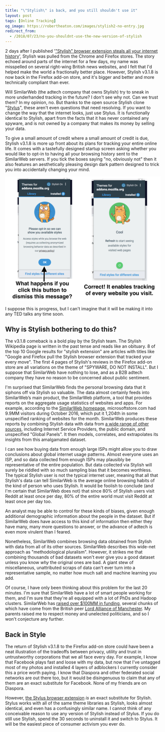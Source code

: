 ```yaml
---
title: "\"Stylish\" is back, and you still shouldn't use it"
layout: post
tags: [Online Tracking]
og_image: https://robertheaton.com/images/stylish2-no-entry.jpg
redirect_from:
  - /2018/07/23/no-you-shouldnt-use-the-new-version-of-stylish
---
```

2 days after I published '["Stylish" browser extension steals all your internet history](/2018/07/02/stylish-browser-extension-steals-your-internet-history/)', Stylish was pulled from the Chrome and Firefox stores. The story echoed around parts of the internet for a few days, my name was misspelled on several right-wing British news websites, and I felt that I'd helped make the world a fractionally better place. However, Stylish v3.1.8 is now back in the Firefox add-on store, and it's bigger and better and more technically compliant than ever.

Will SimilarWeb (the adtech company that owns Stylish) try to sneak in more underhanded tracking in the future? I don't see why not. Can we trust them? In my opinion, no. But thanks to the open source Stylish clone "[Stylus](https://addons.mozilla.org/en-US/firefox/addon/styl-us/)", these aren't even questions that need resolving. If you want to change the way that the internet looks, just use Stylus. It is functionally identical to Stylish, apart from the facts that it has never contained any spyware, and is not owned by a company that makes its money by selling your data.

To give a small amount of credit where a small amount of credit is due, Stylish v3.1.8 is more up front about its plans for tracking your entire online life. It comes with a tastefully designed startup screen asking whether you would like to opt-in to having all your browsing history sent to the SimilarWeb servers. If you tick the boxes saying "no, obviously not" then it also features an aesthetically pleasing design dark pattern designed to trick you into accidentally changing your mind.

<img src="/images/stylish2-enable-tracking.jpg" />

I suppose this is progress, but I can't imagine that it will be making it into any TED talks any time soon.

## Why is Stylish bothering to do this?

The v3.1.8 comeback is a bold play by the Stylish team. The Stylish Wikipedia page is written in the past tense and reads like an obituary. 8 of the top 10 Google results for "stylish extension" are articles with titles like "Google and Firefox pull the Stylish browser extension that tracked your every move". The first 4 pages of Stylish's reviews in the Firefox add-on store are all variations on the theme of "SPYWARE, DO NOT INSTALL". But I suppose that SimilarWeb have nothing to lose, and as a B2B adtech company they have no reason to be concerned about public sentiment. 

I'm surprised that SimilarWeb finds the personal browsing data that it siphons off via Stylish so valuable. The data almost certainly feeds into SimilarWeb’s main product, the SimilarWeb platform, a tool that provides reports on the aggregate usage statistics of websites and apps. For example, according to the [SimilarWeb homepage](https://www.similarweb.com/), microsoftstore.com had 9.9MM visitors during October 2016, which put it 1,204th in some unspecified ranking of websites for the month. SimilarWeb produces these reports by combining Stylish data with data from [a wide range of other sources](https://www.similarweb.com/ourdata), including Internet Service Providers, the public domain, and unspecified "Global Panels". It then models, correlates, and extrapolates its insights from this amalgamated dataset.

I can see how buying data from enough large ISPs might allow you to draw conclusions about global internet usage patterns. Almost everyone uses an ISP, and so data collected from enough ISPs may plausibly be representative of the entire population. But data collected via Stylish will surely be riddled with so much sampling bias that it becomes  worthless. The typical Stylish user is not the typical internet user, meaning that all that Stylish's data can tell SimilarWeb is the average online browsing habits of the kind of person who uses Stylish. It would be foolish to conclude (and I'm certain that SimilarWeb does not) that since 80% of Stylish users visit Reddit at least once per day, 80% of the entire world must visit Reddit at least once per day too.

An analyst may be able to control for these kinds of biases, given enough additional demographic information about the people in the dataset. But if SimilarWeb does have access to this kind of information then either they have many, many more questions to answer, or the advance of adtech is even more virulent than I feared.

Nonetheless, SimilarWeb combines browsing data obtained from Stylish with data from all of its other sources. SimilarWeb describes this wide-net approach as "methodological pluralism". However, it strikes me that combining thousands of bad datasets won't ever give you a good dataset unless you know *why* the original ones are bad. A giant stew of miscellaneous, unattributed scraps of data can't ever turn into a representative sample, no matter how much salt and machine learning you add.

Of course, I have only been thinking about this problem for the last 20 minutes. I'm sure that SimilarWeb have a lot of smart people working for them, and I'm sure that they're all equipped with a lot of PhDs and Hadoop clusters. SimilarWeb has [raised over $100MM in funding](https://www.crunchbase.com/organization/similarweb), several chunks of which have come from the British peer [Lord Alliance of Manchester](https://www.crunchbase.com/search/organizations/field/people/num_portfolio_organizations/lord-david-alliance). My parents raised me to respect money and unelected politicians, and so I won't conjecture any further.

## Back in Style

The return of Stylish v3.1.8 to the Firefox add-on store could have been a neat illustration of the tradeoffs between privacy, utility and trust in untrustworthy corporations that we all face every day. For example, I know that Facebook plays fast and loose with my data, but now that I've untagged most of my photos and installed 4 layers of adblockers I currently consider this a price worth paying. I know that Diaspora and other federated social networks are out there too, but it would be disingenuous to claim that any of them are an exact substitute for Facebook. None of my friends are on Diaspora.

However, [the Stylus browser extension](https://addons.mozilla.org/en-US/firefox/addon/styl-us/) *is* an exact substitute for Stylish. Stylus works with all of the same theme libraries as Stylish, looks almost identical, and even has a confusingly similar name. I cannot think of any conceivable reason to use any version of Stylish instead of Stylus. If you do still use Stylish, spend the 30 seconds to uninstall it and switch to Stylus. It will be the easiest piece of consumer activism you ever do.
